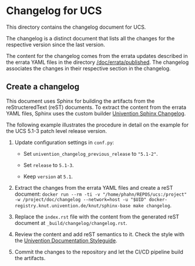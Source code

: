 # Changelog for UCS

This directory contains the changelog document for UCS.

The changelog is a distinct document that lists all the changes for the
respective version since the last version.

The content for the changelog comes from the errata updates described in the
errata YAML files in the directory
[/doc/errata/published](../errata/published). The changelog associates the
changes in their respective section in the changelog.

## Create a changelog

This document uses Sphinx for building the artifacts from the reStructeredText
(reST) documents. To extract the content from the errata YAML files, Sphinx
uses the custom builder [Univention Sphinx
Changelog](https://git.knut.univention.de/univention/documentation/univention_sphinx_changelog).

The following example illustrates the procedure in detail on the example for
the UCS 5.1-3 patch level release version.

1. Update configuration settings in `conf.py`:

   * Set `univention_changelog_previous_release` to `"5.1-2"`.

   * Set `release` to `5.1-3`.

   * Keep `version` at `5.1`.

1. Extract the changes from the errata YAML files and create a reST document:
   `docker run --rm -ti -v "/home/phahn/REPOS/ucs:/project" -w /project/doc/changelog --network=host -u "$UID" docker-registry.knut.univention.de/knut/sphinx-base make changelog`.

1. Replace the `index.rst` file with the content from the generated reST
   document at `_build/changelog/changelog.rst`.

1. Review the content and add reST semantics to it. Check the style with the
   [Univention Documentation
   Styleguide](https://univention.gitpages.knut.univention.de/documentation/styleguide/).

1. Commit the changes to the repository and let the CI/CD pipeline build the
   artifacts.

